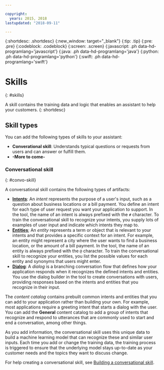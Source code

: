 ```yaml
---

copyright:
  years: 2015, 2018
lastupdated: "2018-09-11"

---
```


{:shortdesc: .shortdesc}
{:new_window: target="_blank"}
{:tip: .tip}
{:pre: .pre}
{:codeblock: .codeblock}
{:screen: .screen}
{:javascript: .ph data-hd-programlang='javascript'}
{:java: .ph data-hd-programlang='java'}
{:python: .ph data-hd-programlang='python'}
{:swift: .ph data-hd-programlang='swift'}

# Skills
{: #skills}

A skill contains the training data and logic that enables an assistant to help your customers.
{: shortdesc}

## Skill types

You can add the following types of skills to your assistant:

- **Converational skill**: Understands typical questions or requests from users and can answer or fulfill them.
- **-More to come-**

### Conversational skill
{: #convo-skill}

A conversational skill contains the following types of artifacts:

- [**Intents**](intents.html): An *intent* represents the purpose of a user's input, such as a question about business locations or a bill payment. You define an intent for each type of user request you want your application to support. In the tool, the name of an intent is always prefixed with the `#` character. To train the conversational skill to recognize your intents, you supply lots of examples of user input and indicate which intents they map to.
- [**Entities**](entities.html); An *entity* represents a term or object that is relevant to your intents and that provides a specific context for an intent. For example, an entity might represent a city where the user wants to find a business location, or the amount of a bill payment. In the tool, the name of an entity is always prefixed with the `@` character. To train the conversational skill to recognize your entities, you list the possible values for each entity and synonyms that users might enter.
- [**Dialog**](dialog-build.html): A *dialog* is a branching conversation flow that defines how your application responds when it recognizes the defined intents and entities. You use the dialog builder in the tool to create conversations with users, providing responses based on the intents and entities that you recognize in their input.

The *content catalog* contains prebuilt common intents and entities that you can add to your application rather than building your own. For example, most applications require a greeting intent that starts a dialog with the user. You can add the **General** content catalog to add a group of intents that recognize and respond to utterances that are commonly used to start and end a conversation, among other things.

As you add information, the conversational skill uses this unique data to build a machine learning model that can recognize these and similar user inputs. Each time you add or change the training data, the training process is triggered to ensure that the underlying model stays up-to-date as your customer needs and the topics they want to discuss change.

For help creating a conversational skill, see [Building a conversational skill](create-skill.html).
